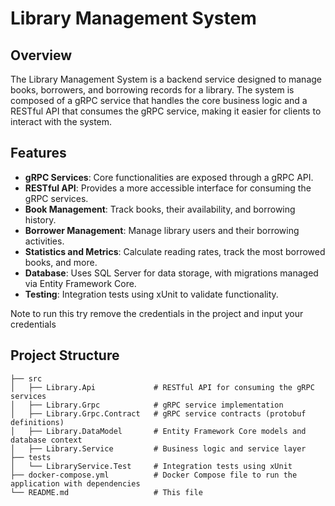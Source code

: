 # Library Management System

## Overview

The Library Management System is a backend service designed to manage books, borrowers, and borrowing records for a library. The system is composed of a gRPC service that handles the core business logic and a RESTful API that consumes the gRPC service, making it easier for clients to interact with the system.

## Features

- **gRPC Services**: Core functionalities are exposed through a gRPC API.
- **RESTful API**: Provides a more accessible interface for consuming the gRPC services.
- **Book Management**: Track books, their availability, and borrowing history.
- **Borrower Management**: Manage library users and their borrowing activities.
- **Statistics and Metrics**: Calculate reading rates, track the most borrowed books, and more.
- **Database**: Uses SQL Server for data storage, with migrations managed via Entity Framework Core.
- **Testing**: Integration tests using xUnit to validate functionality.

Note to run this try remove the credentials in the project and input your credentials

## Project Structure

```plaintext
├── src
│   ├── Library.Api             # RESTful API for consuming the gRPC services
│   ├── Library.Grpc            # gRPC service implementation
│   ├── Library.Grpc.Contract   # gRPC service contracts (protobuf definitions)
│   ├── Library.DataModel       # Entity Framework Core models and database context
│   ├── Library.Service         # Business logic and service layer
├── tests
│   └── LibraryService.Test     # Integration tests using xUnit
├── docker-compose.yml          # Docker Compose file to run the application with dependencies
└── README.md                   # This file
